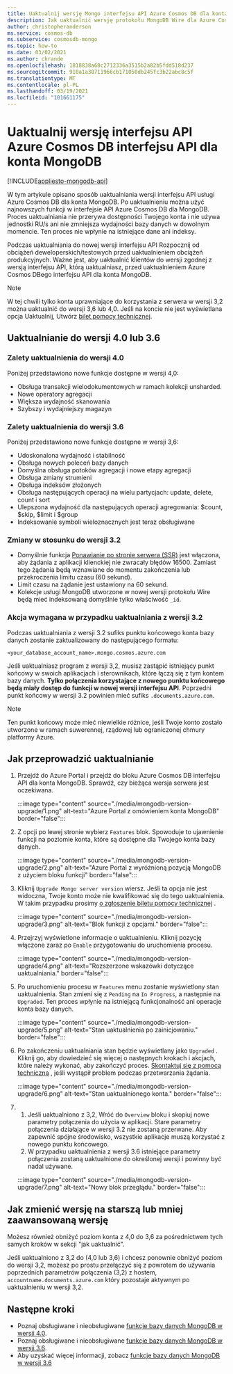 ```yaml
---
title: Uaktualnij wersję Mongo interfejsu API Azure Cosmos DB dla konta MongoDB
description: Jak uaktualnić wersję protokołu MongoDB Wire dla Azure Cosmos DB istniejącego interfejsu API w celu zapewnienia bezproblemowego korzystania z usługi MongoDB
author: christopheranderson
ms.service: cosmos-db
ms.subservice: cosmosdb-mongo
ms.topic: how-to
ms.date: 03/02/2021
ms.author: chrande
ms.openlocfilehash: 1818838a68c2712336a3515b2a82b5fdd518d237
ms.sourcegitcommit: 910a1a38711966cb171050db245fc3b22abc8c5f
ms.translationtype: MT
ms.contentlocale: pl-PL
ms.lasthandoff: 03/19/2021
ms.locfileid: "101661175"
---
```

# <a name="upgrade-the-api-version-of-your-azure-cosmos-db-api-for-mongodb-account"></a>Uaktualnij wersję interfejsu API Azure Cosmos DB interfejsu API dla konta MongoDB
[!INCLUDE[appliesto-mongodb-api](includes/appliesto-mongodb-api.md)]

W tym artykule opisano sposób uaktualniania wersji interfejsu API usługi Azure Cosmos DB dla konta MongoDB. Po uaktualnieniu można użyć najnowszych funkcji w interfejsie API Azure Cosmos DB dla MongoDB. Proces uaktualniania nie przerywa dostępności Twojego konta i nie używa jednostki RU/s ani nie zmniejsza wydajności bazy danych w dowolnym momencie. Ten proces nie wpłynie na istniejące dane ani indeksy. 

Podczas uaktualniania do nowej wersji interfejsu API Rozpocznij od obciążeń deweloperskich/testowych przed uaktualnieniem obciążeń produkcyjnych. Ważne jest, aby uaktualnić klientów do wersji zgodnej z wersją interfejsu API, którą uaktualniasz, przed uaktualnieniem Azure Cosmos DBego interfejsu API dla konta MongoDB.

>[!Note]
> W tej chwili tylko konta uprawniające do korzystania z serwera w wersji 3,2 można uaktualnić do wersji 3,6 lub 4,0. Jeśli na koncie nie jest wyświetlana opcja Uaktualnij, Utwórz [bilet pomocy technicznej](https://portal.azure.com/?#blade/Microsoft_Azure_Support/HelpAndSupportBlade).

## <a name="upgrading-to-40-or-36"></a>Uaktualnianie do wersji 4.0 lub 3.6

### <a name="benefits-of-upgrading-to-version-40"></a>Zalety uaktualnienia do wersji 4.0

Poniżej przedstawiono nowe funkcje dostępne w wersji 4,0:
- Obsługa transakcji wielodokumentowych w ramach kolekcji unsharded.
- Nowe operatory agregacji
- Większa wydajność skanowania
- Szybszy i wydajniejszy magazyn

### <a name="benefits-of-upgrading-to-version-36"></a>Zalety uaktualnienia do wersji 3.6

Poniżej przedstawiono nowe funkcje dostępne w wersji 3,6:
- Udoskonalona wydajność i stabilność
- Obsługa nowych poleceń bazy danych
- Domyślna obsługa potoków agregacji i nowe etapy agregacji
- Obsługa zmiany strumieni
- Obsługa indeksów złożonych
- Obsługa następujących operacji na wielu partycjach: update, delete, count i sort
- Ulepszona wydajność dla następujących operacji agregowania: $count, $skip, $limit i $group
- Indeksowanie symboli wieloznacznych jest teraz obsługiwane

### <a name="changes-from-version-32"></a>Zmiany w stosunku do wersji 3.2

- Domyślnie funkcja [Ponawianie po stronie serwera (SSR)](prevent-rate-limiting-errors.md) jest włączona, aby żądania z aplikacji klienckiej nie zwracały błędów 16500. Zamiast tego żądania będą wznawiane do momentu zakończenia lub przekroczenia limitu czasu (60 sekund).
- Limit czasu na żądanie jest ustawiony na 60 sekund.
- Kolekcje usługi MongoDB utworzone w nowej wersji protokołu Wire będą mieć indeksowaną domyślnie tylko właściwość `_id`.

### <a name="action-required-when-upgrading-from-32"></a>Akcja wymagana w przypadku uaktualniania z wersji 3.2

Podczas uaktualniania z wersji 3.2 sufiks punktu końcowego konta bazy danych zostanie zaktualizowany do następującego formatu:

```
<your_database_account_name>.mongo.cosmos.azure.com
```

Jeśli uaktualniasz program z wersji 3,2, musisz zastąpić istniejący punkt końcowy w swoich aplikacjach i sterownikach, które łączą się z tym kontem bazy danych. **Tylko połączenia korzystające z nowego punktu końcowego będą miały dostęp do funkcji w nowej wersji interfejsu API**. Poprzedni punkt końcowy w wersji 3.2 powinien mieć sufiks `.documents.azure.com`.

>[!Note]
> Ten punkt końcowy może mieć niewielkie różnice, jeśli Twoje konto zostało utworzone w ramach suwerennej, rządowej lub ograniczonej chmury platformy Azure.

## <a name="how-to-upgrade"></a>Jak przeprowadzić uaktualnianie

1. Przejdź do Azure Portal i przejdź do bloku Azure Cosmos DB interfejsu API dla konta MongoDB. Sprawdź, czy bieżąca wersja serwera jest oczekiwana.

    :::image type="content" source="./media/mongodb-version-upgrade/1.png" alt-text="Azure Portal z omówieniem konta MongoDB" border="false":::

2. Z opcji po lewej stronie wybierz `Features` blok. Spowoduje to ujawnienie funkcji na poziomie konta, które są dostępne dla Twojego konta bazy danych.

    :::image type="content" source="./media/mongodb-version-upgrade/2.png" alt-text="Azure Portal z wyróżnioną pozycją MongoDB z użyciem bloku funkcji" border="false":::

3. Kliknij `Upgrade Mongo server version` wiersz. Jeśli ta opcja nie jest widoczna, Twoje konto może nie kwalifikować się do tego uaktualnienia. W takim przypadku prosimy [o zgłoszenie biletu pomocy technicznej](https://portal.azure.com/?#blade/Microsoft_Azure_Support/HelpAndSupportBlade) .

    :::image type="content" source="./media/mongodb-version-upgrade/3.png" alt-text="Blok funkcji z opcjami." border="false":::

4. Przejrzyj wyświetlone informacje o uaktualnieniu. Kliknij pozycję włączone zaraz po `Enable` przygotowaniu do uruchomienia procesu.

    :::image type="content" source="./media/mongodb-version-upgrade/4.png" alt-text="Rozszerzone wskazówki dotyczące uaktualniania." border="false":::

5. Po uruchomieniu procesu w `Features` menu zostanie wyświetlony stan uaktualnienia. Stan zmieni się z `Pending` na `In Progress`, a następnie na `Upgraded`. Ten proces wpłynie na istniejącą funkcjonalność ani operacje konta bazy danych.

    :::image type="content" source="./media/mongodb-version-upgrade/5.png" alt-text="Stan uaktualnienia po zainicjowaniu." border="false":::

6. Po zakończeniu uaktualniania stan będzie wyświetlany jako `Upgraded` . Kliknij go, aby dowiedzieć się więcej o następnych krokach i akcjach, które należy wykonać, aby zakończyć proces. [Skontaktuj się z pomocą techniczną](https://azure.microsoft.com/en-us/support/create-ticket/) , jeśli wystąpił problem podczas przetwarzania żądania.

    :::image type="content" source="./media/mongodb-version-upgrade/6.png" alt-text="Stan uaktualnionego konta." border="false":::

7. 
    1. Jeśli uaktualniono z 3,2, Wróć do `Overview` bloku i skopiuj nowe parametry połączenia do użycia w aplikacji. Stare parametry połączenia działające w wersji 3.2 nie zostaną przerwane. Aby zapewnić spójne środowisko, wszystkie aplikacje muszą korzystać z nowego punktu końcowego.
    2. W przypadku uaktualnienia z wersji 3.6 istniejące parametry połączenia zostaną uaktualnione do określonej wersji i powinny być nadal używane.

    :::image type="content" source="./media/mongodb-version-upgrade/7.png" alt-text="Nowy blok przeglądu." border="false":::


## <a name="how-to-downgrade"></a>Jak zmienić wersję na starszą lub mniej zaawansowaną wersję
Możesz również obniżyć poziom konta z 4,0 do 3,6 za pośrednictwem tych samych kroków w sekcji "jak uaktualnić". 

Jeśli uaktualniono z 3,2 do (4,0 lub 3,6) i chcesz ponownie obniżyć poziom do wersji 3,2, możesz po prostu przełączyć się z powrotem do używania poprzednich parametrów połączenia (3,2) z hostem, `accountname.documents.azure.com` który pozostaje aktywnym po uaktualnieniu w wersji 3,2.


## <a name="next-steps"></a>Następne kroki

- Poznaj obsługiwane i nieobsługiwane [funkcje bazy danych MongoDB w wersji 4.0](mongodb-feature-support-40.md).
- Poznaj obsługiwane i nieobsługiwane [funkcje bazy danych MongoDB w wersji 3.6](mongodb-feature-support-36.md).
- Aby uzyskać więcej informacji, zobacz [funkcje bazy danych MongoDB w wersji 3.6](https://devblogs.microsoft.com/cosmosdb/azure-cosmos-dbs-api-for-mongodb-now-supports-server-version-3-6/)
